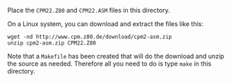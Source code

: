 Place the `CPM22.Z80` and `CPM22.ASM` files in this directory.

On a Linux system, you can download and extract the files like this:

```
wget -nd http://www.cpm.z80.de/download/cpm2-asm.zip
unzip cpm2-asm.zip CPM22.Z80
```

Note that a `Makefile` has been created that will do the download and unzip the source as needed.
Therefore all you need to do is type `make` in this directory.

